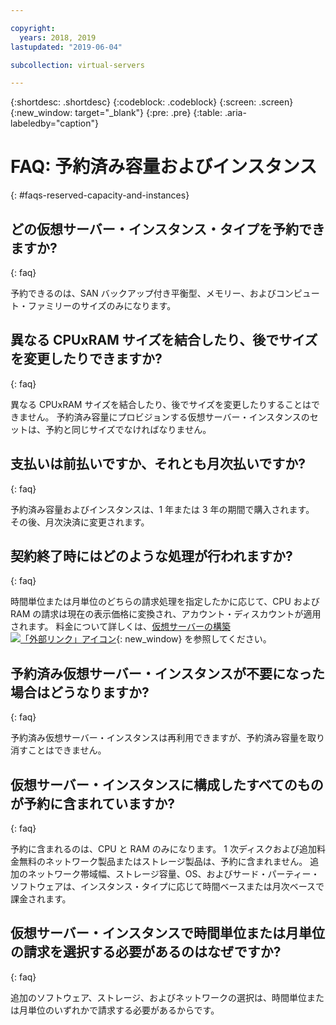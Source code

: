 ```yaml
---

copyright:
  years: 2018, 2019
lastupdated: "2019-06-04"

subcollection: virtual-servers

---
```


{:shortdesc: .shortdesc}
{:codeblock: .codeblock}
{:screen: .screen}
{:new_window: target="_blank"}
{:pre: .pre}
{:table: .aria-labeledby="caption"}

# FAQ: 予約済み容量およびインスタンス
{: #faqs-reserved-capacity-and-instances}

## どの仮想サーバー・インスタンス・タイプを予約できますか?
{: faq}

予約できるのは、SAN バックアップ付き平衡型、メモリー、およびコンピュート・ファミリーのサイズのみになります。

## 異なる CPUxRAM サイズを結合したり、後でサイズを変更したりできますか?
{: faq}

異なる CPUxRAM サイズを結合したり、後でサイズを変更したりすることはできません。 予約済み容量にプロビジョンする仮想サーバー・インスタンスのセットは、予約と同じサイズでなければなりません。

## 支払いは前払いですか、それとも月次払いですか?
{: faq}

予約済み容量およびインスタンスは、1 年または 3 年の期間で購入されます。 その後、月次決済に変更されます。

## 契約終了時にはどのような処理が行われますか?
{: faq}

時間単位または月単位のどちらの請求処理を指定したかに応じて、CPU および RAM の請求は現在の表示価格に変換され、アカウント・ディスカウントが適用されます。 料金について詳しくは、[仮想サーバーの構築 ![「外部リンク」アイコン](../icons/launch-glyph.svg "「外部リンク」アイコン")](https://www.ibm.com/cloud/virtual-servers){: new_window} を参照してください。

## 予約済み仮想サーバー・インスタンスが不要になった場合はどうなりますか?
{: faq}

予約済み仮想サーバー・インスタンスは再利用できますが、予約済み容量を取り消すことはできません。

## 仮想サーバー・インスタンスに構成したすべてのものが予約に含まれていますか?
{: faq}

予約に含まれるのは、CPU と RAM のみになります。 1 次ディスクおよび追加料金無料のネットワーク製品またはストレージ製品は、予約に含まれません。 追加のネットワーク帯域幅、ストレージ容量、OS、およびサード・パーティー・ソフトウェアは、インスタンス・タイプに応じて時間ベースまたは月次ベースで課金されます。

## 仮想サーバー・インスタンスで時間単位または月単位の請求を選択する必要があるのはなぜですか?
{: faq}

追加のソフトウェア、ストレージ、およびネットワークの選択は、時間単位または月単位のいずれかで請求する必要があるからです。
